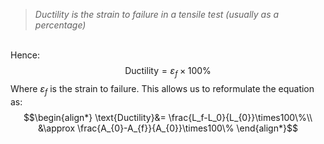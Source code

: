> *Ductility is the strain to failure in a tensile test (usually as a percentage)*

\
Hence:
$$\text{Ductility}=\varepsilon_{f}\times100\%$$
Where $\varepsilon_f$ is the strain to failure.
This allows us to reformulate the equation as:
$$\begin{align*}
\text{Ductility}&= \frac{L_f-L_0}{L_{0}}\times100\%\\
&\approx \frac{A_{0}-A_{f}}{A_{0}}\times100\%
\end{align*}$$
